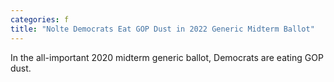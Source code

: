 ```yaml
---
categories: f
title: "Nolte Democrats Eat GOP Dust in 2022 Generic Midterm Ballot"
---
```

In the all-important 2020 midterm generic ballot, Democrats are eating GOP dust.